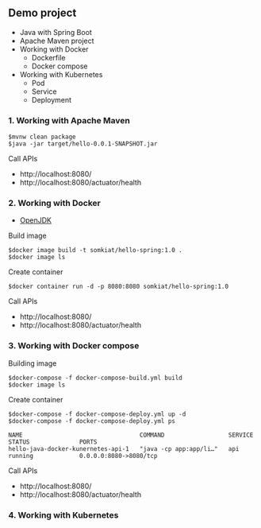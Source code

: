 ## Demo project
* Java with Spring Boot
* Apache Maven project
* Working with Docker
  * Dockerfile
  * Docker compose
* Working with Kubernetes
  * Pod
  * Service
  * Deployment

### 1. Working with Apache Maven
```
$mvnw clean package
$java -jar target/hello-0.0.1-SNAPSHOT.jar
```
Call APIs
* http://localhost:8080/
* http://localhost:8080/actuator/health

### 2. Working with Docker
* [OpenJDK](https://hub.docker.com/_/openjdk)

Build image
```
$docker image build -t somkiat/hello-spring:1.0 .
$docker image ls
```

Create container
```
$docker container run -d -p 8080:8080 somkiat/hello-spring:1.0
```

Call APIs
* http://localhost:8080/
* http://localhost:8080/actuator/health

### 3. Working with Docker compose

Building image
```
$docker-compose -f docker-compose-build.yml build
$docker image ls
```

Create container
```
$docker-compose -f docker-compose-deploy.yml up -d
$docker-compose -f docker-compose-deploy.yml ps

NAME                                 COMMAND                  SERVICE             STATUS              PORTS
hello-java-docker-kunernetes-api-1   "java -cp app:app/li…"   api                 running             0.0.0.0:8080->8080/tcp
```

Call APIs
* http://localhost:8080/
* http://localhost:8080/actuator/health

### 4. Working with Kubernetes
```

```